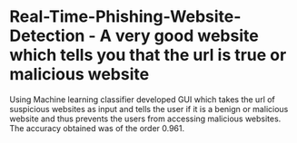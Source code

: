 # Real-Time-Phishing-Website-Detection - A very good website which tells you that the url is true or malicious website
Using Machine learning classifier developed GUI which takes the url of suspicious websites as input and tells the user if it is a benign or malicious website and thus prevents the users from accessing malicious websites.
The accuracy obtained was of the order 0.961.
